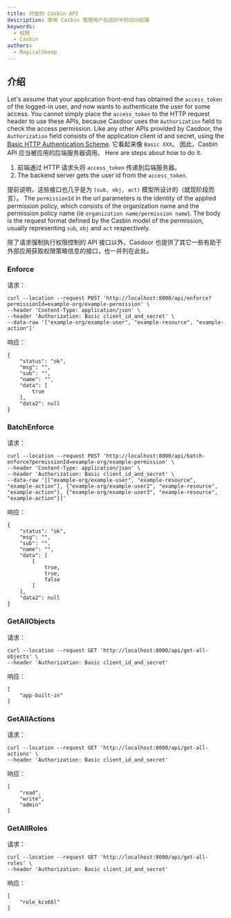 ```yaml
---
title: 开放的 Casbin API
description: 使用 Casbin 管理用户在组织中的访问权限
keywords:
  - 权限
  - Casbin
authors:
  - MagicalSheep
---
```


## 介绍

Let's assume that your application front-end has obtained the `access_token` of the logged-in user, and now wants to authenticate the user for some access. You cannot simply place the `access_token` to the HTTP request header to use these APIs, because Casdoor uses the `Authorization` field to check the access permission. Like any other APIs provided by Casdoor, the `Authorization` field consists of the application client id and secret, using the [Basic HTTP Authentication Scheme](https://datatracker.ietf.org/doc/html/rfc7617). 它看起来像 `Basic XXX`。 因此，Casbin API 应当被应用的后端服务器调用。 Here are steps about how to do it.

1. 前端通过 HTTP 请求头将 `access_token` 传递到后端服务器。
2. The backend server gets the user id from the `access_token`.

提前说明，这些接口也几乎是为 `(sub, obj, act)` 模型所设计的（就现阶段而言）。 The `permissionId` in the url parameters is the identity of the applied permission policy, which consists of the organization name and the permission policy name (ie `organization name/permission name`). The body is the request format defined by the Casbin model of the permission, usually representing `sub`, `obj` and `act` respectively.

除了请求强制执行权限控制的 API 接口以外，Casdoor 也提供了其它一些有助于外部应用获取权限策略信息的接口，也一并列在此处。

### Enforce

请求：

```shell
curl --location --request POST 'http://localhost:8000/api/enforce?permissionId=example-org/example-permission' \
--header 'Content-Type: application/json' \
--header 'Authorization: Basic client_id_and_secret' \
--data-raw '["example-org/example-user", "example-resource", "example-action"]'
```

响应：

```
{
    "status": "ok",
    "msg": "",
    "sub": "",
    "name": "",
    "data": [
        true
    ],
    "data2": null
}
```

### BatchEnforce

请求：

```shell
curl --location --request POST 'http://localhost:8000/api/batch-enforce?permissionId=example-org/example-permission' \
--header 'Content-Type: application/json' \
--header 'Authorization: Basic client_id_and_secret' \
--data-raw '[["example-org/example-user", "example-resource", "example-action"], {"example-org/example-user2", "example-resource", "example-action"}, {"example-org/example-user3", "example-resource", "example-action"}]'
```

响应：

```
{
    "status": "ok",
    "msg": "",
    "sub": "",
    "name": "",
    "data": [
        [
            true,
            true,
            false
        ]
    ],
    "data2": null
}
```

### GetAllObjects

请求：

```shell
curl --location --request GET 'http://localhost:8000/api/get-all-objects' \
--header 'Authorization: Basic client_id_and_secret'
```

响应：

```
[
    "app-built-in"
]
```

### GetAllActions

请求：

```shell
curl --location --request GET 'http://localhost:8000/api/get-all-actions' \
--header 'Authorization: Basic client_id_and_secret'
```

响应：

```
[
    "read",
    "write",
    "admin"
]
```

### GetAllRoles

请求：

```shell
curl --location --request GET 'http://localhost:8000/api/get-all-roles' \
--header 'Authorization: Basic client_id_and_secret'
```

响应：

```
[
    "role_kcx66l"
]
```